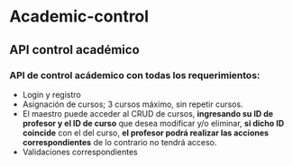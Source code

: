 # Academic-control

## API control académico


### API de control acádemico con todas los requerimientos:

* Login y registro
* Asignación de cursos; 3 cursos máximo, sin repetir cursos.
* El maestro puede acceder al CRUD de cursos, **ingresando su ID de profesor y el ID de curso** que desea modificar y/o eliminar, **si dicho ID coincide** con el del curso, **el profesor podrá realizar las acciones correspondientes** de lo contrario no tendrá acceso.
* Validaciones correspondientes